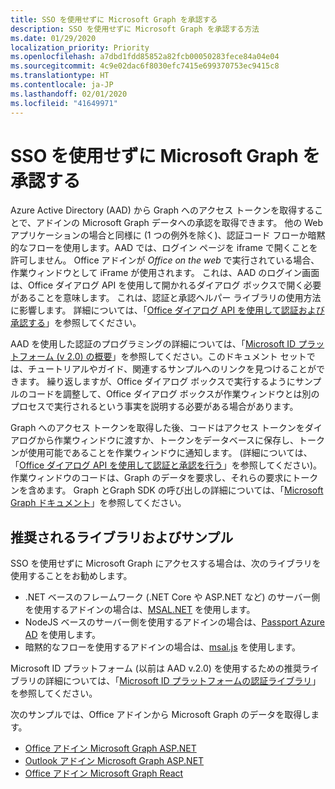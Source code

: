 ```yaml
---
title: SSO を使用せずに Microsoft Graph を承認する
description: SSO を使用せずに Microsoft Graph を承認する方法
ms.date: 01/29/2020
localization_priority: Priority
ms.openlocfilehash: a7dbd1fdd85852a82fcb00050283fece84a04e04
ms.sourcegitcommit: 4c9e02dac6f8030efc7415e699370753ec9415c8
ms.translationtype: HT
ms.contentlocale: ja-JP
ms.lasthandoff: 02/01/2020
ms.locfileid: "41649971"
---
```

# <a name="authorize-to-microsoft-graph-without-sso"></a>SSO を使用せずに Microsoft Graph を承認する

Azure Active Directory (AAD) から Graph へのアクセス トークンを取得することで、アドインの Microsoft Graph データへの承認を取得できます。 他の Web アプリケーションの場合と同様に (1 つの例外を除く)、認証コード フローか暗黙的なフローを使用します。AAD では、ログイン ページを iframe で開くことを許可しません。 Office アドインが *Office on the web* で実行されている場合、作業ウィンドウとして iFrame が使用されます。 これは、AAD のログイン画面は、Office ダイアログ API を使用して開かれるダイアログ ボックスで開く必要があることを意味します。 これは、認証と承認ヘルパー ライブラリの使用方法に影響します。 詳細については、「[Office ダイアログ API を使用して認証および承認する](auth-with-office-dialog-api.md)」を参照してください。

AAD を使用した認証のプログラミングの詳細については、「[Microsoft ID プラットフォーム (v 2.0) の概要](/azure/active-directory/develop/v2-overview)」を参照してください。このドキュメント セットでは、チュートリアルやガイド、関連するサンプルへのリンクを見つけることができます。 繰り返しますが、Office ダイアログ ボックスで実行するようにサンプルのコードを調整して、Office ダイアログ ボックスが作業ウィンドウとは別のプロセスで実行されるという事実を説明する必要がある場合があります。

Graph へのアクセス トークンを取得した後、コードはアクセス トークンをダイアログから作業ウィンドウに渡すか、トークンをデータベースに保存し、トークンが使用可能であることを作業ウィンドウに通知します。 (詳細については、「[Office ダイアログ API を使用して認証と承認を行う](auth-with-office-dialog-api.md)」を参照してください)。作業ウィンドウのコードは、Graph のデータを要求し、それらの要求にトークンを含めます。 Graph とGraph SDK の呼び出しの詳細については、「[Microsoft Graph ドキュメント](/graph/)」を参照してください。

## <a name="recommended-libraries-and-samples"></a>推奨されるライブラリおよびサンプル

SSO を使用せずに Microsoft Graph にアクセスする場合は、次のライブラリを使用することをお勧めします。

- .NET ベースのフレームワーク (.NET Core や ASP.NET など) のサーバー側を使用するアドインの場合は、[MSAL.NET](https://github.com/AzureAD/microsoft-authentication-library-for-dotnet/wiki#conceptual-documentation) を使用します。
- NodeJS ベースのサーバー側を使用するアドインの場合は、[Passport Azure AD](https://github.com/AzureAD/passport-azure-ad) を使用します。
- 暗黙的なフローを使用するアドインの場合は、[msal.js](https://github.com/AzureAD/microsoft-authentication-library-for-js/wiki) を使用します。

Microsoft ID プラットフォーム (以前は AAD v.2.0) を使用するための推奨ライブラリの詳細については、「[Microsoft ID プラットフォームの認証ライブラリ](/azure/active-directory/develop/reference-v2-libraries)」を参照してください。

次のサンプルでは、Office アドインから Microsoft Graph のデータを取得します。

- [Office アドイン Microsoft Graph ASP.NET](https://github.com/OfficeDev/PnP-OfficeAddins/tree/master/Samples/auth/Office-Add-in-Microsoft-Graph-ASPNET)
- [Outlook アドイン Microsoft Graph ASP.NET](https://github.com/OfficeDev/PnP-OfficeAddins/tree/master/Samples/auth/Outlook-Add-in-Microsoft-Graph-ASPNET)
- [Office アドイン Microsoft Graph React](https://github.com/OfficeDev/PnP-OfficeAddins/tree/master/Samples/auth/Office-Add-in-Microsoft-Graph-React)
